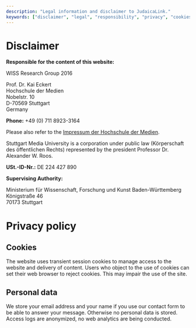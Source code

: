 ```yaml
---
description: "Legal information and disclaimer to JudaicaLink."
keywords: ["disclaimer", "legal", "responsibility", "privacy", "cookies"]
---
```


# Disclaimer

**Responsible for the content of this website:**



WISS Research Group 2016

Prof. Dr. Kai Eckert  
Hochschule der Medien  
Nobelstr. 10  
D-70569 Stuttgart  
Germany



**Phone:** +49 (0) 711 8923-3164

Please also refer to the [Impressum der Hochschule der Medien](https://www.hdm-stuttgart.de/impressum).

Stuttgart Media University is a corporation under public law (Körperschaft des öffentlichen Rechts) represented by the president Professor Dr. Alexander W. Roos.

**USt.-ID-Nr.:** DE 224 427 890

**Supervising Authority:**

Ministerium für Wissenschaft, Forschung und Kunst Baden-Württemberg  
Königstraße 46  
70173 Stuttgart

# Privacy policy
## Cookies

The website uses transient session cookies to manage access to the website and delivery of content. Users who object to the use of cookies can set their web browser to reject cookies. This may impair the use of the site.

## Personal data

We store your email address and your name if you use our contact form to be able to answer your message. Otherwise no personal data is stored. Access logs are anonymized, no web analytics are being conducted.
